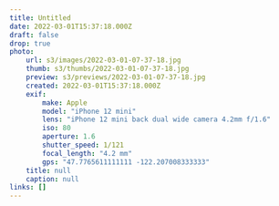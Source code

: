 ```yaml
---
title: Untitled
date: 2022-03-01T15:37:18.000Z
draft: false
drop: true
photo:
    url: s3/images/2022-03-01-07-37-18.jpg
    thumb: s3/thumbs/2022-03-01-07-37-18.jpg
    preview: s3/previews/2022-03-01-07-37-18.jpg
    created: 2022-03-01T15:37:18.000Z
    exif:
        make: Apple
        model: "iPhone 12 mini"
        lens: "iPhone 12 mini back dual wide camera 4.2mm f/1.6"
        iso: 80
        aperture: 1.6
        shutter_speed: 1/121
        focal_length: "4.2 mm"
        gps: "47.7765611111111 -122.207008333333"
    title: null
    caption: null
links: []
---
```

